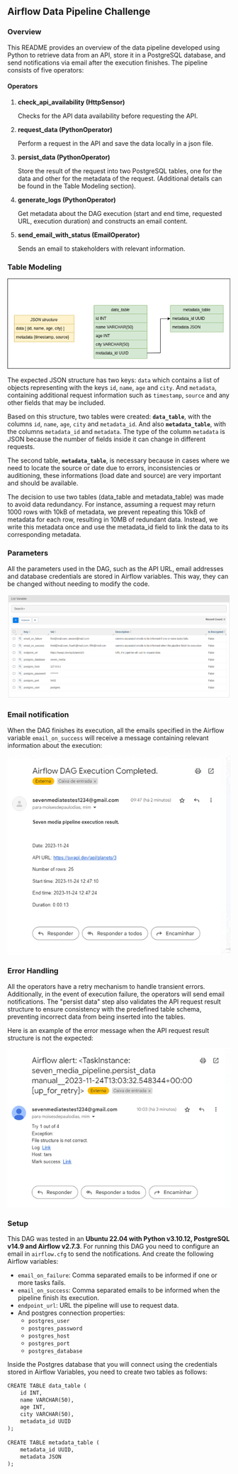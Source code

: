## Airflow Data Pipeline Challenge

### Overview

This README provides an overview of the data pipeline developed using Python to retrieve data from an API, store it in a PostgreSQL database, and send notifications via email after the execution finishes. The pipeline consists of five operators:

#### Operators

1. **check_api_availability (HttpSensor)**

    Checks for the API data availability before requesting the API.
   
2. **request_data (PythonOperator)**
    
    Perform a request in the API and save the data locally in a json file.

3. **persist_data (PythonOperator)**
    
    Store the result of the request into two PostgreSQL tables, one for the data and other for the metadata of the request. (Additional details can be found in the Table Modeling section).

4. **generate_logs (PythonOperator)**

    Get metadata about the DAG execution (start and end time, requested URL, execution duration) and constructs an email content.

5. **send_email_with_status (EmailOperator)**

    Sends an email to stakeholders with relevant information.

### Table Modeling
![Tables structure](tables.png)

The expected JSON structure has two keys: `data` which contains a list of objects representing with the keys `id`, `name`, `age` and `city`. And `metadata`, containing additional request information such as `timestamp`, `source` and any other fields that may be included.

Based on this structure, two tables were created: **`data_table`**, with the columns `id`, `name`, `age`, `city` and `metadata_id`. And also **`metadata_table`**, with the columns `metadata_id` and `metadata`. The type of the column `metadata` is JSON because the number of fields inside it can change in different requests.

The second table, **`metadata_table`**, is necessary because in cases where we need to locate the source or date due to errors, inconsistencies or auditioning, these informations (load date and source) are very important and should be available.

The decision to use two tables (data_table and metadata_table) was made to avoid data redundancy. For instance, assuming a request may return 1000 rows with 10kB of metadata, we prevent repeating this 10kB of metadata for each row, resulting in 10MB of redundant data. Instead, we write this metadata once and use the metadata_id field to link the data to its corresponding metadata.


### Parameters

All the parameters used in the DAG, such as the API URL, email addresses and database credentials are stored in Airflow variables. This way, they can be changed without needing to modify the code.

![Variables](variables.png)


### Email notification

When the DAG finishes its execution, all the emails specified in the Airflow variable `email_on_success` will receive a message containing relevant information about the execution:

![Email message](email.png)

### Error Handling

All the operators have a retry mechanism to handle transient errors. Additionally, in the event of execution failure, the operators will send email notifications. The "persist data" step also validates the API request result structure to ensure consistency with the predefined table schema, preventing incorrect data from being inserted into the tables.

Here is an example of the error message when the API request result structure is not the expected:

![Error message](error.png)

### Setup

This DAG was tested in an **Ubuntu 22.04 with Python v3.10.12, PostgreSQL v14.9 and Airflow v2.7.3**. For running this DAG you need to configure an email in `airflow.cfg` to send the notifications. And create the following Airflow variables:

- `email_on_failure`: Comma separated emails to be informed if one or more tasks fails.
- `email_on_success`: Comma separated emails to be informed when the pipeline finish its execution.
- `endpoint_url`: URL the pipeline will use to request data.
- And postgres connection properties:
    - `postgres_user`
    - `postgres_password`
    - `postgres_host`
    - `postgres_port`
    - `postgres_database`


Inside the Postgres database that you will connect using the credentials stored in Airflow Variables, you need to create two tables as follows:

```
CREATE TABLE data_table (
    id INT,
    name VARCHAR(50),
    age INT,
    city VARCHAR(50),
    metadata_id UUID
);

CREATE TABLE metadata_table (
    metadata_id UUID,
    metadata JSON
);
```
